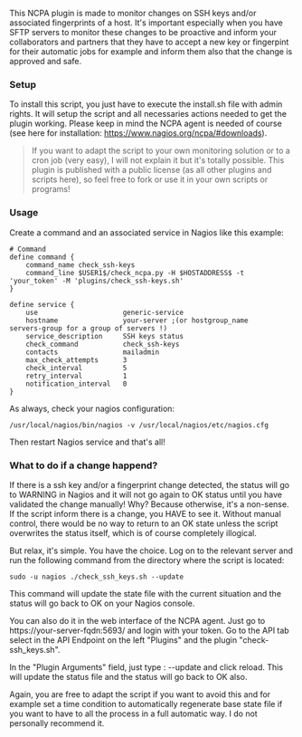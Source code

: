 This NCPA plugin is made to monitor changes on SSH keys and/or associated fingerprints of a host. It's important especially when you have SFTP servers to monitor these changes to be proactive and inform your collaborators and partners that they have to accept a new key or fingerpint for their automatic jobs for example and inform them also that the change is approved and safe.


### Setup

To install this script, you just have to execute the install.sh file with admin rights. It will setup the script and all necessaries actions needed to get the plugin working.
Please keep in mind the NCPA agent is needed of course (see here for installation: https://www.nagios.org/ncpa/#downloads).

> If you want to adapt the script to your own monitoring solution or to a cron job (very easy), I will not explain it but it's totally possible. This plugin is published with a public license (as all other plugins and scripts here), so feel free to fork or use it in your own scripts or programs!

### Usage

Create a command and an associated service in Nagios like this example:

```text
# Command
define command {
    command_name check_ssh-keys
    command_line $USER1$/check_ncpa.py -H $HOSTADDRESS$ -t 'your_token' -M 'plugins/check_ssh-keys.sh'
}
```

```text
define service {
    use                     generic-service
    hostname                your-server ;(or hostgroup_name          servers-group for a group of servers !)
    service_description     SSH keys status
    check_command           check_ssh-keys
    contacts                mailadmin
    max_check_attempts      3
    check_interval          5
    retry_interval          1
    notification_interval   0
}
```
As always, check your nagios configuration:

```shell
/usr/local/nagios/bin/nagios -v /usr/local/nagios/etc/nagios.cfg
```
Then restart Nagios service and that's all!

### What to do if a change happend?

If there is a ssh key and/or a fingerprint change detected, the status will go to WARNING in Nagios and it will not go again to OK status until you have validated the change manually! Why? Because otherwise, it's a non-sense. If the script inform there is a change, you HAVE to see it. Without manual control, there would be no way to return to an OK state unless the script overwrites the status itself, which is of course completely illogical.

But relax, it's simple. You have the choice. Log on to the relevant server and run the following command from the directory where the script is located:

```shell
sudo -u nagios ./check_ssh_keys.sh --update
```

This command will update the state file with the current situation and the status will go back to OK on your Nagios console.

You can also do it in the web interface of the NCPA agent. Just go to https://your-server-fqdn:5693/ and login with your token. Go to the API tab select in the API Endpoint on the left "Plugins" and the plugin "check-ssh_keys.sh".

In the "Plugin Arguments" field, just type : --update and click reload. This will update the status file and the status will go back to OK also.

Again, you are free to adapt the script if you want to avoid this and for example set a time condition to automatically regenerate base state file if you want to have to all the process in a full automatic way. I do not personally recommend it.
